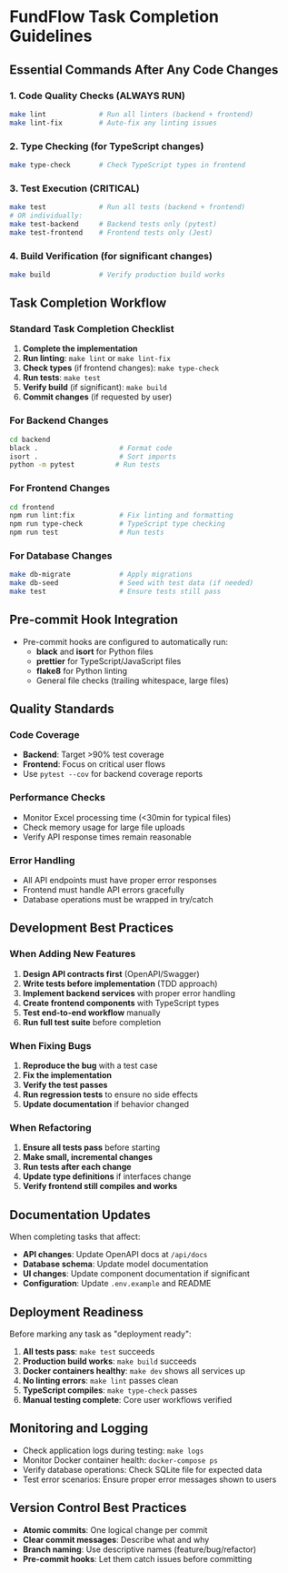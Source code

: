 # FundFlow Task Completion Guidelines

## Essential Commands After Any Code Changes

### 1. Code Quality Checks (ALWAYS RUN)
```bash
make lint             # Run all linters (backend + frontend)
make lint-fix         # Auto-fix any linting issues
```

### 2. Type Checking (for TypeScript changes)
```bash
make type-check       # Check TypeScript types in frontend
```

### 3. Test Execution (CRITICAL)
```bash
make test             # Run all tests (backend + frontend)
# OR individually:
make test-backend     # Backend tests only (pytest)
make test-frontend    # Frontend tests only (Jest)
```

### 4. Build Verification (for significant changes)
```bash
make build            # Verify production build works
```

## Task Completion Workflow

### Standard Task Completion Checklist
1. **Complete the implementation**
2. **Run linting**: `make lint` or `make lint-fix`
3. **Check types** (if frontend changes): `make type-check`
4. **Run tests**: `make test` 
5. **Verify build** (if significant): `make build`
6. **Commit changes** (if requested by user)

### For Backend Changes
```bash
cd backend
black .                    # Format code
isort .                    # Sort imports
python -m pytest          # Run tests
```

### For Frontend Changes
```bash
cd frontend
npm run lint:fix           # Fix linting and formatting
npm run type-check         # TypeScript type checking
npm run test               # Run tests
```

### For Database Changes
```bash
make db-migrate            # Apply migrations
make db-seed               # Seed with test data (if needed)
make test                  # Ensure tests still pass
```

## Pre-commit Hook Integration
- Pre-commit hooks are configured to automatically run:
  - **black** and **isort** for Python files
  - **prettier** for TypeScript/JavaScript files
  - **flake8** for Python linting
  - General file checks (trailing whitespace, large files)

## Quality Standards

### Code Coverage
- **Backend**: Target >90% test coverage
- **Frontend**: Focus on critical user flows
- Use `pytest --cov` for backend coverage reports

### Performance Checks
- Monitor Excel processing time (<30min for typical files)
- Check memory usage for large file uploads
- Verify API response times remain reasonable

### Error Handling
- All API endpoints must have proper error responses
- Frontend must handle API errors gracefully
- Database operations must be wrapped in try/catch

## Development Best Practices

### When Adding New Features
1. **Design API contracts first** (OpenAPI/Swagger)
2. **Write tests before implementation** (TDD approach)
3. **Implement backend services** with proper error handling
4. **Create frontend components** with TypeScript types
5. **Test end-to-end workflow** manually
6. **Run full test suite** before completion

### When Fixing Bugs
1. **Reproduce the bug** with a test case
2. **Fix the implementation**
3. **Verify the test passes**
4. **Run regression tests** to ensure no side effects
5. **Update documentation** if behavior changed

### When Refactoring
1. **Ensure all tests pass** before starting
2. **Make small, incremental changes**
3. **Run tests after each change**
4. **Update type definitions** if interfaces change
5. **Verify frontend still compiles and works**

## Documentation Updates
When completing tasks that affect:
- **API changes**: Update OpenAPI docs at `/api/docs`
- **Database schema**: Update model documentation
- **UI changes**: Update component documentation if significant
- **Configuration**: Update `.env.example` and README

## Deployment Readiness
Before marking any task as "deployment ready":
1. **All tests pass**: `make test` succeeds
2. **Production build works**: `make build` succeeds  
3. **Docker containers healthy**: `make dev` shows all services up
4. **No linting errors**: `make lint` passes clean
5. **TypeScript compiles**: `make type-check` passes
6. **Manual testing complete**: Core user workflows verified

## Monitoring and Logging
- Check application logs during testing: `make logs`
- Monitor Docker container health: `docker-compose ps`
- Verify database operations: Check SQLite file for expected data
- Test error scenarios: Ensure proper error messages shown to users

## Version Control Best Practices
- **Atomic commits**: One logical change per commit
- **Clear commit messages**: Describe what and why
- **Branch naming**: Use descriptive names (feature/bug/refactor)
- **Pre-commit hooks**: Let them catch issues before committing